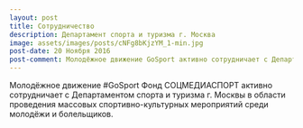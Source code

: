 ```yaml
---
layout: post
title: Сотрудничество
description: Департамент спорта и туризма г. Москва
image: assets/images/posts/cNFg8bKjzYM_1-min.jpg
post-date: 20 Ноября 2016
post-comment: Молодёжное движение GoSport активно сотрудничает с Департаментом спорта и туризма г. Москвы в области проведения массовых спортивно-культурных мероприятий среди молодёжи и болельщиков.
---
```


Молодёжное движение #GoSport Фонд СОЦМЕДИАСПОРТ активно сотрудничает с Департаментом спорта и туризма г. Москвы в области проведения массовых спортивно-культурных мероприятий среди молодёжи и болельщиков.

